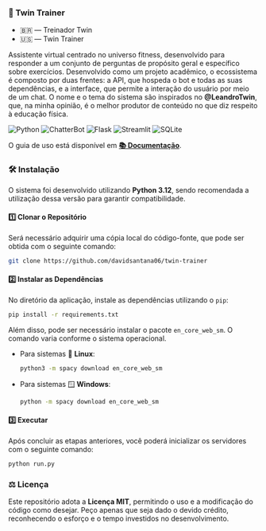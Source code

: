 ### 🦾 Twin Trainer

- 🇧🇷 — Treinador Twin
- 🇺🇸 — Twin Trainer

Assistente virtual centrado no universo fitness, desenvolvido para responder a um conjunto de perguntas de propósito geral e específico sobre exercícios. Desenvolvido como um projeto acadêmico, o ecossistema é composto por duas frentes: a API, que hospeda o bot e todas as suas dependências, e a interface, que permite a interação do usuário por meio de um chat. O nome e o tema do sistema são inspirados no **@LeandroTwin**, que, na minha opinião, é o melhor produtor de conteúdo no que diz respeito à educação física.

![Python](https://img.shields.io/badge/python-3670A0?style=for-the-badge&logo=python&logoColor=ffdd54)
![ChatterBot](https://img.shields.io/badge/legacy-CHATTERBOT-300a24?style=for-the-badge)
![Flask](https://img.shields.io/badge/flask-%23000.svg?style=for-the-badge&logo=flask&logoColor=white)
![Streamlit](https://img.shields.io/badge/Streamlit-FF4B4B?style=for-the-badge&logo=Streamlit&logoColor=white)
![SQLite](https://img.shields.io/badge/sqlite-%2307405e.svg?style=for-the-badge&logo=sqlite&logoColor=white)

O guia de uso está disponível em [**📚 Documentação**](./docs.md).

### 🛠️ Instalação

O sistema foi desenvolvido utilizando **Python 3.12**, sendo recomendada a utilização dessa versão para garantir compatibilidade.

#### 1️⃣ Clonar o Repositório

Será necessário adquirir uma cópia local do código-fonte, que pode ser obtida com o seguinte comando:

```bash
git clone https://github.com/davidsantana06/twin-trainer
```

#### 2️⃣ Instalar as Dependências

No diretório da aplicação, instale as dependências utilizando o `pip`:

```bash
pip install -r requirements.txt
```

Além disso, pode ser necessário instalar o pacote `en_core_web_sm`. O comando varia conforme o sistema operacional.

- Para sistemas 🐧 **Linux**:

  ```bash
  python3 -m spacy download en_core_web_sm
  ```

- Para sistemas 🪟 **Windows**:

  ```bash
  python -m spacy download en_core_web_sm
  ```

#### 3️⃣ Executar

Após concluir as etapas anteriores, você poderá inicializar os servidores com o seguinte comando:

```bash
python run.py
```

### ⚖️ Licença

Este repositório adota a **Licença MIT**, permitindo o uso e a modificação do código como desejar. Peço apenas que seja dado o devido crédito, reconhecendo o esforço e o tempo investidos no desenvolvimento.
